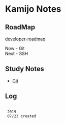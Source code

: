 # Kamijo Notes

## RoadMap

[developer-roadmap](https://github.com/kamranahmedse/developer-roadmap)

Now  - Git  
Next - SSH

## Study Notes

- [Git](/study/git.md)

## Log

```log

-2019-
 07/23 created

```
